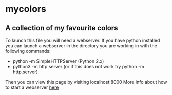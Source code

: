 # mycolors
## A collection of my favourite colors

To launch this file you will need a webserver.
If you have python installed you can launch a webserver in the directory you are working in with the following commands:

*  python -m SimpleHTTPServer  (Python 2.x)
*  python3 -m http.server (or if this does not work try python -m http.server)

Then you can view this page by visiting localhost:8000
More info about how to start a webserver [here](http://stackoverflow.com/questions/10752055/cross-origin-requests-are-only-supported-for-http-error-when-loading-a-local)
